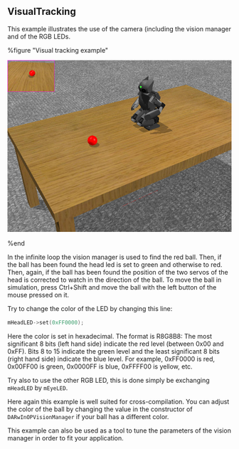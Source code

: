 ## VisualTracking

This example illustrates the use of the camera (including the vision manager and
of the RGB LEDs.

%figure "Visual tracking example"

![Visual tracking example](png/example_visualTracking.png)

%end

In the infinite loop the vision manager is used to find the red ball. Then, if
the ball has been found the head led is set to green and otherwise to red. Then,
again, if the ball has been found the position of the two servos of the head is
corrected to watch in the direction of the ball. To move the ball in simulation,
press Ctrl+Shift and move the ball with the left button of the mouse pressed on
it.

Try to change the color of the LED by changing this line:

``` c
mHeadLED->set(0xFF0000);
```

Here the color is set in hexadecimal. The format is R8G8B8: The most significant
8 bits (left hand side) indicate the red level (between 0x00 and 0xFF). Bits 8
to 15 indicate the green level and the least significant 8 bits (right hand
side) indicate the blue level. For example, 0xFF0000 is red, 0x00FF00 is green,
0x0000FF is blue, 0xFFFF00 is yellow, etc.

Try also to use the other RGB LED, this is done simply be exchanging `mHeadLED`
by `mEyeLED`.

Here again this example is well suited for cross-compilation. You can adjust the
color of the ball by changing the value in the constructor of
`DARwInOPVisionManager` if your ball has a different color.

This example can also be used as a tool to tune the parameters of the vision
manager in order to fit your application.

